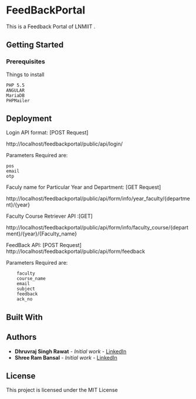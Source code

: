 # FeedBackPortal

This is a Feedback Portal of LNMIIT .

## Getting Started



### Prerequisites

Things to install 

```
PHP 5.5
ANGULAR
MariaDB
PHPMailer
```

## Deployment

Login API format: [POST Request]

http://localhost/feedbackportal/public/api/login/

Parameters Required are:
```
pos
email
otp
```
Faculy name for Particular Year and Department: [GET Request]

http://localhost/feedbackportal/public/api/form/info/year_faculty/{department}/{year}

Faculty Course Retriever API :[GET]

http://localhost/feedbackportal/public/api/form/info/faculty_course/{department}/{year}/{Faculty_name}


FeedBack API: [POST Request]
http://localhost/feedbackportal/public/api/form/feedback

Parameters Required are:
```
    faculty
    course_name
    email
    subject
    feedback
    ack_no

```
## Built With


## Authors

* **Dhruvraj Singh Rawat** - *Initial work* - [LinkedIn](https://www.linkedin.com/in/dhruvrajrawat/)
* **Shree Ram Bansal** - *Initial work* - [LinkedIn](https://www.linkedin.com/in/shree-ram-b-a48786104/)



## License

This project is licensed under the MIT License 


